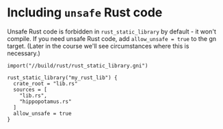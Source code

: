 # Including `unsafe` Rust code

Unsafe Rust code is forbidden in `rust_static_library` by default - it won't
compile. If you need unsafe Rust code, add `allow_unsafe = true` to the
gn target. (Later in the course we'll see circumstances where this is necessary.)

```gn
import("//build/rust/rust_static_library.gni")

rust_static_library("my_rust_lib") {
  crate_root = "lib.rs"
  sources = [
    "lib.rs",
    "hippopotamus.rs"
  ]
  allow_unsafe = true
}